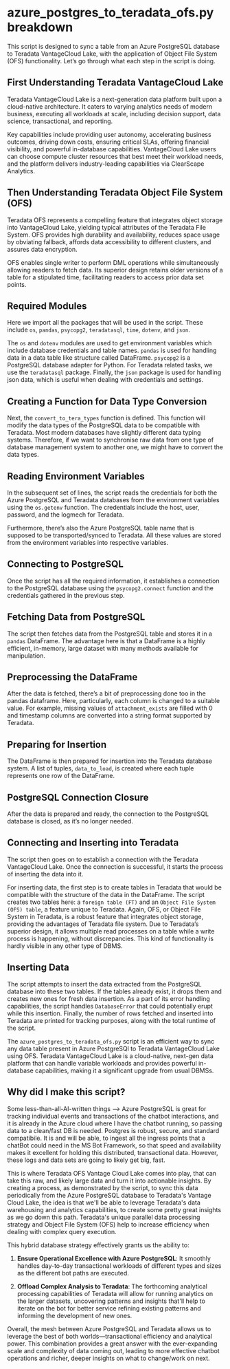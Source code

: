 # azure_postgres_to_teradata_ofs.py breakdown

This script is designed to sync a table from an Azure PostgreSQL database to Teradata VantageCloud Lake, with the application of Object File System (OFS) functionality. Let’s go through what each step in the script is doing.

## First Understanding Teradata VantageCloud Lake

Teradata VantageCloud Lake is a next-generation data platform built upon a cloud-native architecture. It caters to varying analytics needs of modern business, executing all workloads at scale, including decision support, data science, transactional, and reporting.

Key capabilities include providing user autonomy, accelerating business outcomes, driving down costs, ensuring critical SLAs, offering financial visibility, and powerful in-database capabilities. VantageCloud Lake users can choose compute cluster resources that best meet their workload needs, and the platform delivers industry-leading capabilities via ClearScape Analytics.

## Then Understanding Teradata Object File System (OFS)

Teradata OFS represents a compelling feature that integrates object storage into VantageCloud Lake, yielding typical attributes of the Teradata File System. OFS provides high durability and availability, reduces space usage by obviating fallback, affords data accessibility to different clusters, and assures data encryption.

OFS enables single writer to perform DML operations while simultaneously allowing readers to fetch data. Its superior design retains older versions of a table for a stipulated time, facilitating readers to access prior data set points.

## Required Modules

Here we import all the packages that will be used in the script. These include `os`, `pandas`, `psycopg2`, `teradatasql`, `time`, `dotenv`, and `json`. 

The `os` and `dotenv` modules are used to get environment variables which include database credentials and table names. `pandas` is used for handling data in a data table like structure called DataFrame. `psycopg2` is a PostgreSQL database adapter for Python. For Teradata related tasks, we use the `teradatasql` package. Finally, the `json` package is used for handling json data, which is useful when dealing with credentials and settings.

## Creating a Function for Data Type Conversion

Next, the `convert_to_tera_types` function is defined. This function will modify the data types of the PostgreSQL data to be compatible with Teradata. Most modern databases have slightly different data typing systems. Therefore, if we want to synchronise raw data from one type of database management system to another one, we might have to convert the data types.

## Reading Environment Variables

In the subsequent set of lines, the script reads the credentials for both the Azure PostgreSQL and Teradata databases from the environment variables using the `os.getenv` function. The credentials include the host, user, password, and the logmech for Teradata. 

Furthermore, there’s also the Azure PostgreSQL table name that is supposed to be transported/synced to Teradata. All these values are stored from the environment variables into respective variables.

## Connecting to PostgreSQL

Once the script has all the required information, it establishes a connection to the PostgreSQL database using the `psycopg2.connect` function and the credentials gathered in the previous step.

## Fetching Data from PostgreSQL

The script then fetches data from the PostgreSQL table and stores it in a `pandas` DataFrame. The advantage here is that a DataFrame is a highly efficient, in-memory, large dataset with many methods available for manipulation.

## Preprocessing the DataFrame

After the data is fetched, there’s a bit of preprocessing done too in the pandas dataframe. Here, particularly, each column is changed to a suitable value. For example, missing values of `attachment_exists` are filled with 0 and timestamp columns are converted into a string format supported by Teradata.

## Preparing for Insertion

The DataFrame is then prepared for insertion into the Teradata database system. A list of tuples, `data_to_load`, is created where each tuple represents one row of the DataFrame.

## PostgreSQL Connection Closure

After the data is prepared and ready, the connection to the PostgreSQL database is closed, as it’s no longer needed.

## Connecting and Inserting into Teradata

The script then goes on to establish a connection with the Teradata VantageCloud Lake. Once the connection is successful, it starts the process of inserting the data into it.

For inserting data, the first step is to create tables in Teradata that would be compatible with the structure of the data in the DataFrame. The script creates two tables here: a `foreign table (FT)` and an `Object File System (OFS) table`, a feature unique to Teradata.  Again, OFS, or Object File System in Teradata, is a robust feature that integrates object storage, providing the advantages of Teradata file system. Due to Teradata’s superior design, it allows multiple read processes on a table while a write process is happening, without discrepancies. This kind of functionality is hardly visible in any other type of DBMS.

## Inserting Data

The script attempts to insert the data extracted from the PostgreSQL database into these two tables. If the tables already exist, it drops them and creates new ones for fresh data insertion. As a part of its error handling capabilities, the script handles `DatabaseError` that could potentially erupt while this insertion.  Finally, the number of rows fetched and inserted into Teradata are printed for tracking purposes, along with the total runtime of the script.

The `azure_postgres_to_teradata_ofs.py` script is an efficient way to sync any data table present in Azure PostgreSQl to Teradata VantageCloud Lake using OFS. Teradata VantageCloud Lake is a cloud-native, next-gen data platform that can handle variable workloads and provides powerful in-database capabilities, making it a significant upgrade from usual DBMSs.

## Why did I make this script?

Some less-than-all-AI-written things --> Azure PostgreSQL is great for tracking individual events and transactions of the chatbot interactions, and it is already in the Azure cloud where I have the chatbot running, so passing data to a clean/fast DB is needed.  Postgres is robust, secure, and standard compatibile. It is and will be able, to ingest all the ingress points that a chatBot could need in the MS Bot Framework, so that speed and availability makes it excellent for holding this distributed, transactional data. However, these logs and data sets are going to likely get big, fast.

This is where Teradata OFS Vantage Cloud Lake comes into play, that can take this raw, and likely large data and turn it into actionable insights. By creating a process, as demonstrated by the script, to sync this data periodically from the Azure PostgreSQL database to Teradata's Vantage Cloud Lake, the idea is that we'll be able to leverage Teradata's  data warehousing and analytics capabilities, to create some pretty great insights as we go down this path.  Teradata's unique parallel data processing strategy and Object File System (OFS) help to increase efficiency when dealing with complex query execution. 

This hybrid database strategy effectively grants us the ability to:

1. **Ensure Operational Excellence with Azure PostgreSQL**: It smoothly handles day-to-day transactional workloads of different types and sizes as the different bot paths are executed.

2. **Offload Complex Analysis to Teradata**: The forthcoming analytical processing capabilities of Teradata will allow for running analytics on the larger datasets, uncovering patterns and insights that'll help to iterate on the bot for better service refining existing patterns and informing the development of new ones.

Overall, the mesh between Azure PostgreSQL and Teradata allows us to leverage the best of both worlds—transactional efficiency and analytical power. This combination provides a great answer with the ever-expanding scale and complexity of data coming out, leading to more effective chatbot operations and richer, deeper insights on what to change/work on next.
